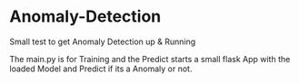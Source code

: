 # Anomaly-Detection
Small test to get Anomaly Detection up &amp; Running

The main.py is for Training and the Predict starts a small flask App with the loaded Model and Predict if its a Anomaly or not.
